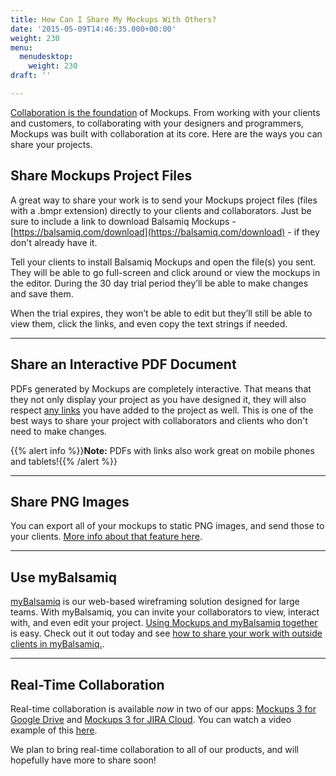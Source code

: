 ```yaml
---
title: How Can I Share My Mockups With Others?
date: '2015-05-09T14:46:35.000+00:00'
weight: 230
menu:
  menudesktop:
    weight: 230
draft: ''

---
```

[Collaboration is the foundation](https://balsamiq.com/products/mockups/#collaboration) of Mockups. From working with your clients and customers, to collaborating with your designers and programmers, Mockups was built with collaboration at its core. Here are the ways you can share your projects.

## Share Mockups Project Files

A great way to share your work is to send your Mockups project files (files with a .bmpr extension) directly to your clients and collaborators. Just be sure to include a link to download Balsamiq Mockups - [https://balsamiq.com/download](https://balsamiq.com/download) - if they don't already have it.

Tell your clients to install Balsamiq Mockups and open the file(s) you sent. They will be able to go full-screen and click around or view the mockups in the editor. During the 30 day trial period they’ll be able to make changes and save them.

When the trial expires, they won’t be able to edit but they’ll still be able to view them, click the links, and even copy the text strings if needed.

* * *

## Share an Interactive PDF Document

PDFs generated by Mockups are completely interactive. That means that they not only display your project as you have designed it, they will also respect [any links](https://docs.balsamiq.com/desktop/linking) you have added to the project as well. This is one of the best ways to share your project with collaborators and clients who don't need to make changes.

{{% alert info %}}**Note:** PDFs with links also work great on mobile phones and tablets!{{% /alert %}}

* * *

## Share PNG Images

You can export all of your mockups to static PNG images, and send those to your clients. [More info about that feature here](https://docs.balsamiq.com/desktop/exporting/#exporting-to-an-image).

* * *

## Use myBalsamiq

[myBalsamiq](https://balsamiq.com/products/mockups/mybalsamiq) is our web-based wireframing solution designed for large teams. With myBalsamiq, you can invite your collaborators to view, interact with, and even edit your project. [Using Mockups and myBalsamiq together](https://support.balsamiq.com/mybalsamiq/mybandb3/) is easy. Check out it out today and see [how to share your work with outside clients in myBalsamiq.](https://docs.balsamiq.com/mybalsamiq/sharing/).

* * *

## Real-Time Collaboration

Real-time collaboration is available *now* in two of our apps: [Mockups 3 for Google Drive](https://chrome.google.com/webstore/detail/balsamiq-mockups-projects/iedapplgopkgngalkbailjoikghljkki) and [Mockups 3 for JIRA Cloud](https://marketplace.atlassian.com/plugins/com.balsamiq.mockups.jira/cloud/overview). You can watch a video example of this [here](https://support.balsamiq.com/plugins/introtogoogledrive/).

We plan to bring real-time collaboration to all of our products, and will hopefully have more to share soon!
